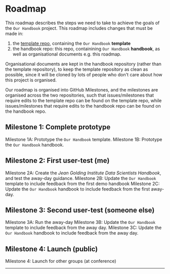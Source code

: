 # Roadmap

This roadmap describes the steps we need to take to achieve the goals of the `Our Handbook` project. This roadmap includes changes that must be made in:
1. the [template repo], containing the `Our Handbook` **template**
2. the handbook repo: this repo, containining `Our Handbook` **handbook**, as well as organisational documents e.g. this roadmap.

Organisational documents are kept in the handbook repository (rather than the template repository), to keep the template repository as clean as possible, since it will be cloned by lots of people who don't care about how this project is organised.

Our roadmap is organised into GitHub Milestones, and the milestones are organised across the two repositories, such that issues/milestones that require edits to the template repo can be found on the template repo, while issues/milestones that require edits to the handbook repo can be found on the handbook repo.

## Milestone 1: Complete prototype
Milestone 1A: Prototype the `Our Handbook` template.
Milestone 1B: Prototype the `Our Handbook` handbook.

## Milestone 2: First user-test (me)
Milestone 2A: Create the *Jean Golding Institute Data Scientists Handbook*, and test the away-day guidance.
Milestone 2B: Update the `Our Handbook` template to include feedback from the first demo handbook
Milestone 2C: Update the `Our Handbook` handbook to include feedback from the first away-day.

## Milestone 3: Second user-test (someone else)
Milestone 3A: Run the away-day
Milestone 3B: Update the `Our Handbook` template to include feedback from the away day.
Milestone 3C: Update the `Our Handbook` handbook to include feedback from the away day.

## Milestone 4: Launch (public)
Milestone 4: Launch for other groups (at conference)

---
[template repo]: https://github.com/NatalieThurlby/our-handbook-template/
